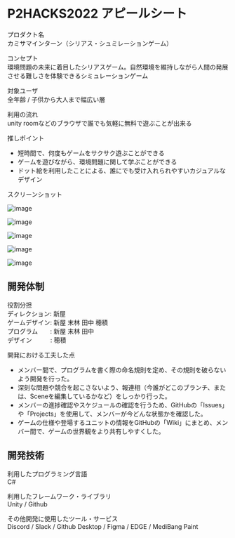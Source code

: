 # P2HACKS2022 アピールシート 

プロダクト名  
カミサマインターン（シリアス・シュミレーションゲーム）

コンセプト  
環境問題の未来に着目したシリアスゲーム。自然環境を維持しながら人間の発展させる難しさを体験できるシミュレーションゲーム

対象ユーザ  
全年齢 / 子供から大人まで幅広い層

利用の流れ  
unity roomなどのブラウザで誰でも気軽に無料で遊ぶことが出来る

推しポイント  
* 短時間で、何度もゲームをサクサク遊ぶことができる
* ゲームを遊びながら、環境問題に関して学ぶことができる
* ドット絵を利用したことによる、誰にでも受け入れられやすいカジュアルなデザイン

スクリーンショット

![image](https://user-images.githubusercontent.com/106252369/208276301-23f2fa97-0614-4a24-b93a-d042bc269b5d.png)

![image](https://user-images.githubusercontent.com/106252369/208276327-0140dd0d-9fde-4c39-92b8-dbb1a11ffa79.png)

![image](https://user-images.githubusercontent.com/106252369/208276316-ad80b0a1-0170-4aeb-9380-e6bbd878585d.png)

![image](https://user-images.githubusercontent.com/106252369/208276389-7ee9b813-3206-4b53-84e3-6ec9f35cad66.png)

![image](https://user-images.githubusercontent.com/106252369/208280550-04c7b324-e7d4-4353-af98-14fa093ab5a8.png)


## 開発体制  

役割分担  
ディレクション: 新屋  
ゲームデザイン: 新屋 末林 田中 穂積  
プログラム　　: 新屋 末林 田中  
デザイン　　　: 穂積  

開発における工夫した点  
* メンバー間で、プログラムを書く際の命名規則を定め、その規則を破らないよう開発を行った。
* 深刻な問題や競合を起こさないよう、報連相（今誰がどこのブランチ、または、Sceneを編集しているかなど）をしっかり行った。  
* メンバーの進捗確認やスケジュールの確認を行うため、GitHubの「Issues」や「Projects」を使用して、メンバーが今どんな状態かを確認した。
* ゲームの仕様や登場するユニットの情報をGitHubの「Wiki」にまとめ、メンバー間で、ゲームの世界観をより共有しやすくした。

## 開発技術 

利用したプログラミング言語  
C#  

利用したフレームワーク・ライブラリ  
Unity / Github

その他開発に使用したツール・サービス  
Discord / Slack / Github Desktop / Figma / EDGE / MediBang Paint
